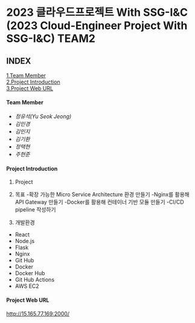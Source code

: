 2023 클라우드프로젝트 With SSG-I&C
(2023 Cloud-Engineer Project With SSG-I&C) TEAM2
=====================================================================================
## INDEX  
[1.Team Member](#team-member)  
[2.Project Introduction](#project-introduction)  
[3.Project Web URL](#project-web-url)


#### Team Member
- *정유석(Yu Seok Jeong)*   
- *김민경*
- *김민지*
- *김기환*
- *정택현*  
- *주현준*
  
#### Project Introduction  
1. Project



2. 목표
-확장 가능한 Micro Service Architecture 환경 만들기
-Nginx를 활용해 API Gateway 만들기
-Docker를 활용해 컨테이너 기반 모듈 만들기
-CI/CD pipeline 작성하기


4. 개발환경  
- React
- Node.js
- Flask
- Nginx
- Git Hub
- Docker
- Docker Hub 
- Git Hub Actions  
- AWS EC2

#### Project Web URL  
http://15.165.77.169:2000/
